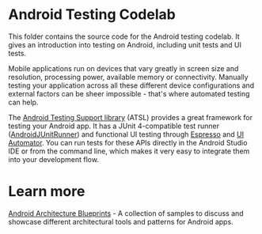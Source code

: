 # Android Testing Codelab

This folder contains the source code for the Android testing codelab. It gives an introduction into testing on Android, including unit tests and UI tests.

Mobile applications run on devices that vary greatly in screen size and resolution, processing power, available memory or connectivity. Manually testing your application across all these different device configurations and external factors can be sheer impossible - that's where automated testing can help.

The [Android Testing Support library](https://google.github.io/android-testing-support-library/) (ATSL) provides a great framework for testing your Android app. It has a JUnit 4-compatible test runner ([AndroidJUnitRunner](https://developer.android.com/topic/libraries/testing-support-library/index.html#AndroidJUnitRunner))
and functional UI testing through [Espresso](https://developer.android.com/topic/libraries/testing-support-library/index.html#Espresso) and [UI Automator](https://developer.android.com/topic/libraries/testing-support-library/index.html#UIAutomator). You can run tests for these APIs directly in the Android Studio IDE or from the command line, which makes it very easy to integrate them into your development flow.

# Learn more

 [Android Architecture Blueprints](https://github.com/googlesamples/android-architecture) - A collection of samples to discuss and showcase different architectural tools and patterns for Android apps.
